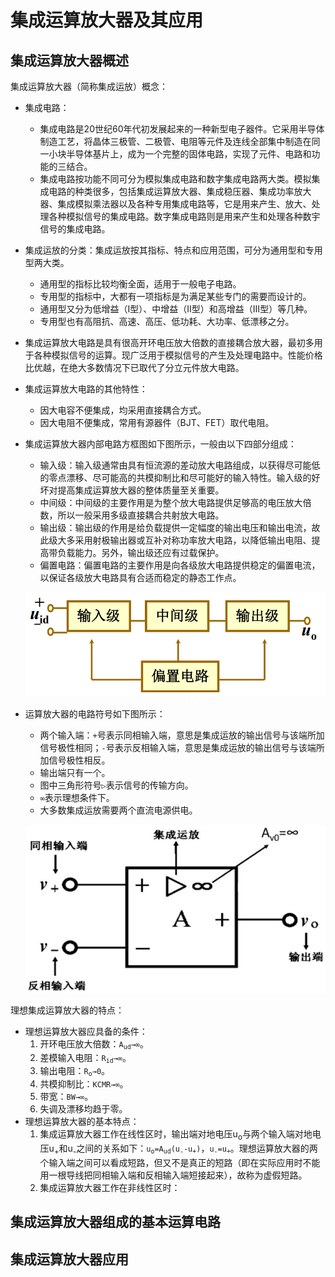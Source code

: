 # 集成运算放大器及其应用

## 集成运算放大器概述

集成运算放大器（简称集成运放）概念：

*   集成电路：
    *   集成电路是20世纪60年代初发展起来的一种新型电子器件。它采用半导体制造工艺，将晶体三极管、二极管、电阻等元件及连线全部集中制造在同一小块半导体基片上，成为一个完整的固体电路，实现了元件、电路和功能的三结合。
    *   集成电路按功能不同可分为模拟集成电路和数字集成电路两大类。模拟集成电路的种类很多，包括集成运算放大器、集成稳压器、集成功率放大器、集成模拟乘法器以及各种专用集成电路等，它是用来产生、放大、处理各种模拟信号的集成电路。数字集成电路则是用来产生和处理各种数宇信号的集成电路。
*   集成运放的分类：集成运放按其指标、特点和应用范围，可分为通用型和专用型两大类。
    *   通用型的指标比较均衡全面，适用于一般电子电路。
    *   专用型的指标中，大都有一项指标是为满足某些专门的需要而设计的。
    *   通用型又分为低增益（Ⅰ型）、中增益（Ⅱ型）和高增益（Ⅲ型）等几种。
    *   专用型也有高阻抗、高速、高压、低功耗、大功率、低漂移之分。
*   集成运算放大电路是具有很高开环电压放大倍数的直接耦合放大器，最初多用于各种模拟信号的运算。现广泛用于模拟信号的产生及处理电路中。性能价格比优越，在绝大多数情况下已取代了分立元件放大电路。
*   集成运算放大电路的其他特性：
    *   因大电容不便集成，均采用直接耦合方式。
    *   因大电阻不便集成，常用有源器件（BJT、FET）取代电阻。
*   集成运算放大器内部电路方框图如下图所示，一般由以下四部分组成：
    *   输入级：输入级通常由具有恒流源的差动放大电路组成，以获得尽可能低的零点漂移、尽可能高的共模抑制比和尽可能好的输入特性。输入级的好坏对提高集成运算放大器的整体质量至关重要。
    *   中间级：中间级的主要作用是为整个放大电路提供足够高的电压放大倍数，所以一般采用多级直接耦合共射放大电路。
    *   输出级：输出级的作用是给负载提供一定幅度的输出电压和输出电流，故此级大多采用射极输出器或互补对称功率放大电路，以降低输出电阻、提高带负载能力。另外，输出级还应有过载保护。
    *   偏置电路：偏置电路的主要作用是向各级放大电路提供稳定的偏置电流，以保证各级放大电路具有合适而稳定的静态工作点。

    ![集成运算放大器内部电路](resources/internal_circuit_of_an_integrated_operational_amplifier.png)

*   运算放大器的电路符号如下图所示：
    *   两个输入端：`+`号表示同相输入端，意思是集成运放的输出信号与该端所加信号极性相同；`-`号表示反相输入端，意思是集成运放的输出信号与该端所加信号极性相反。
    *   输出端只有一个。
    *   图中三角形符号`▷`表示信号的传输方向。
    *   `∞`表示理想条件下。
    *   大多数集成运放需要两个直流电源供电。

    ![集成运算放大器的电路符号](resources/circuit_symbol_of_an_integrated_operational_amplifier.png)

理想集成运算放大器的特点：

*   理想运算放大器应具备的条件：
    1.  开环电压放大倍数：<code>A<sub>ud</sub>→∞</code>。
    2.  差模输入电阻：<code>R<sub>id</sub>→∞</code>。
    3.  输出电阻：<code>R<sub>o</sub>→0</code>。
    4.  共模抑制比：<code>KCMR→∞</code>。
    5.  带宽：<code>BW→∞</code>。
    6.  失调及漂移均趋于零。
*   理想运算放大器的基本特点：
    1.  集成运算放大器工作在线性区时，输出端对地电压u<sub>o</sub>与两个输入端对地电压u<sub>+</sub>和u<sub>-</sub>之间的关系如下：<code>u<sub>o</sub>=A<sub>ud</sub>(u<sub>-</sub>-u<sub>+</sub>)</code>，<code>u<sub>-</sub>=u<sub>+</sub></code>。理想运算放大器的两个输入端之间可以看成短路，但又不是真正的短路（即在实际应用时不能用一根导线把同相输入端和反相输入端短接起来），故称为虚假短路。
    2.  集成运算放大器工作在非线性区时：

## 集成运算放大器组成的基本运算电路

## 集成运算放大器应用
